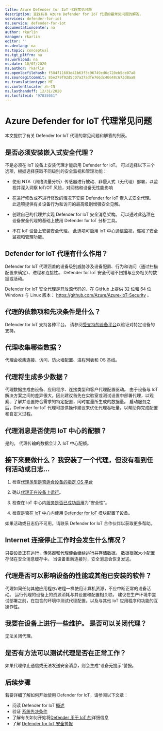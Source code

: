 ```yaml
---
title: Azure Defender for IoT 代理常见问题
description: 查找有关 Azure Defender for IoT 代理的最常见问题的解答。
services: defender-for-iot
ms.service: defender-for-iot
documentationcenter: na
author: rkarlin
manager: rkarlin
editor: ''
ms.devlang: na
ms.topic: conceptual
ms.tgt_pltfrm: na
ms.workload: na
ms.date: 10/07/2020
ms.author: rkarlin
ms.openlocfilehash: f584f11603e41b63f3c96749ed6c720eb5ce07a8
ms.sourcegitcommit: 8be279f92d5c07a37adfe766dc40648c673d8aa8
ms.translationtype: MT
ms.contentlocale: zh-CN
ms.lasthandoff: 12/31/2020
ms.locfileid: "97835051"
---
```

# <a name="azure-defender-for-iot-agent-frequently-asked-questions"></a>Azure Defender for IoT 代理常见问题

本文提供了有关 Defender for IoT 代理的常见问题和解答的列表。

## <a name="do-i-have-to-install-an-embedded-security-agent"></a>是否必须安装嵌入式安全代理？

不是必须在 IoT 设备上安装代理才能启用 Defender for IoT。 可以选择以下三个选项，根据选择获取不同级别的安全监视和管理功能：

- 使用 NTA（网络流量分析）传感器进行被动、非侵入式（无代理）部署，以监视并深入洞察 IoT/OT 风险，对网络和设备无性能影响
- 在进行修改或不进行修改的情况下安装 Defender for IoT 嵌入式安全代理。 此选项提供有关设备行为和访问的最高级别增强安全见解。

- 创建自己的代理并实现 Defender for IoT 安全消息架构。 可以通过此选项在设备安全代理的基础上使用 Defender for IoT 分析工具。

- 不在 IoT 设备上安装安全代理。 此选项可启用 IoT 中心通信监视，缩减了安全监视和管理功能。

## <a name="what-does-the-defender-for-iot-agent-do"></a>Defender for IoT 代理有什么作用？

Defender for IoT 代理涵盖的设备级别威胁涉及设备配置、行为和访问（通过扫描配置来确定）、进程和连接性。 Defender for IoT 安全代理不扫描与业务相关的数据或活动。

Defender for IoT 安全代理是开放源代码的，在 GitHub 上提供 32 位和 64 位 Windows 与 Linux 版本： https://github.com/Azure/Azure-IoT-Security 。

## <a name="what-are-the-dependencies-and-prerequisites-of-the-agent"></a>代理的依赖项和先决条件是什么？

Defender for IoT 支持各种平台。 请参阅[受支持的设备平台](how-to-deploy-agent.md)以验证对特定设备的支持。

## <a name="which-data-is-collected-by-the-agent"></a>代理收集哪些数据？

代理会收集连接、访问、防火墙配置、进程列表和 OS 基线。

## <a name="how-much-data-will-the-agent-generate"></a>代理将生成多少数据？

代理数据生成由设备、应用程序、连接类型和客户代理配置驱动。 由于设备与 IoT 解决方案之间的差异很大，因此建议首先在实验室或测试设置中部署代理，以观察、了解并设置符合需求的特定配置，同时度量所生成的数据量。 启动服务之后，Defender for IoT 代理可提供操作建议来优化代理吞吐量，以帮助你完成配置和自定义过程。

## <a name="do-agent-messages-use-up-quota-from-iot-hub"></a>代理消息是否使用 IoT 中心的配额？

是的。 代理传输的数据会计入 IoT 中心配额。

## <a name="what-next-ive-installed-an-agent-and-dont-see-any-activities-or-logs"></a>接下来要做什么？ 我安装了一个代理，但没有看到任何活动或日志...

1. 检查[代理类型是否适合设备的指定 OS 平台](how-to-deploy-agent.md)

1. 确认[代理正在设备上运行](how-to-agent-configuration.md)。

1. 检查在 IoT 中心内[服务是否已成功启用](quickstart-onboard-iot-hub.md)为“安全性”。

1. 检查是否[在 IoT 中心内使用 Defender for IoT 模块配置](quickstart-create-security-twin.md)了设备。

如果活动或日志仍不可用，请联系 Defender for IoT 合作伙伴以获取更多帮助。

## <a name="what-happens-when-the-internet-connection-stops-working"></a>Internet 连接停止工作时会发生什么情况？

只要设备正在运行，传感器和代理便会继续运行并存储数据。 数据根据大小配置存储在安全消息缓存中。 当设备重新连接时，安全消息会恢复发送。

## <a name="can-the-agent-affect-the-performance-of-the-device-or-other-installed-software"></a>代理是否可以影响设备的性能或其他已安装的软件？

代理如同任何其他应用程序/进程一样使用计算机资源，不应中断正常的设备活动。 运行代理的设备上的资源消耗与其设置和配置相关联。 建议在生产环境中尝试部署之前，在包含的环境中测试代理配置，以及与其他 IoT 应用程序和功能的互操作性。

## <a name="im-making-some-maintenance-on-the-device-can-i-turn-off-the-agent"></a>我要在设备上进行一些维护。 是否可以关闭代理？

无法关闭代理。

## <a name="is-there-a-way-to-test-if-the-agent-is-working-correctly"></a>是否有方法可以测试代理是否在正常工作？

如果代理停止通信或无法发送安全消息，则会生成“设备无提示”警报。

## <a name="next-steps"></a>后续步骤

若要详细了解如何开始使用 Defender for IoT，请参阅以下文章：

- 阅读 Defender for IoT [概述](overview.md)
- 验证 [系统先决条件](quickstart-system-prerequisites.md)
- 了解有关如何开始将[Defender 用于 IoT 的](getting-started.md)详细信息
- 了解 [Defender for IoT 安全警报](concept-security-alerts.md)
